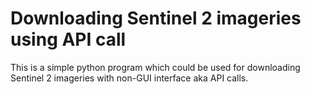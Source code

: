 # Downloading Sentinel 2 imageries using API call

This is a simple python program which could be used for downloading Sentinel 2 imageries with non-GUI interface aka API calls.
